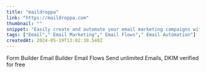 ```yaml
---
title: "maildroppa"
link: "https://maildroppa.com"
thumbnail: ""
snippet: "Easily create and automate your email marketing campaigns with our reliable automated bulk email software. Free signup - no credit card required."
tags: ["Email"," Email Marketing"," Email Flows"," Email Automation"]
createdAt: 2024-05-19T13:02:30.548Z
---
```

Form Builder
Email Builder
Email Flows
Send unlimited Emails, DKIM verified for free
